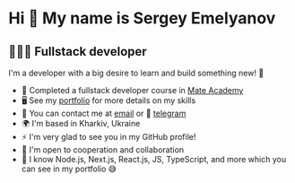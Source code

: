Hi 👋 My name is Sergey Emelyanov
========================================

👩🏻‍💻 Fullstack developer
-------------------------

I'm a developer with a big desire to learn and build something new! 👀

* 🚀 Completed a fullstack developer course in [Mate Academy](https://mate.academy/)
* 🖥️  See my [portfolio](https://github.com/VeDono?tab=repositories) for more details on my skills
* 📨 You can contact me at [email](mailto:emelyanov.sergey.biz@gmail.com) or 📲 [telegram](https://t.me/VeDono)
* 🌍  I'm based in Kharkiv, Ukraine
* ⚡  I'm very glad to see you in my GitHub profile!
* 🤝  I'm open to cooperation and collaboration
* 🧠 I know Node.js, Next.js, React.js, JS, TypeScript, and more which you can see in my portfolio 😅
